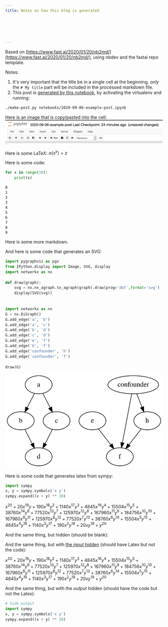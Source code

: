 ```yaml
---
title: Notes on how this blog is generated





---
```



Based on [https://www.fast.ai/2020/01/20/nb2md/](https://www.fast.ai/2020/01/20/nb2md/), using nbdev and the fastai repo template. 

Notes:
1. It's very important that the title be in a single cell at the beginning. _only_ the `# My title` part will be included in the processed markdown file.
2. This post is [generated by this notebook](https://github.com/lucaswiman/lucaswiman.github.io/blob/master/notebooks/2020-09-06-example-post.ipynb), by activating the virtualenv and running:
```bash
./make-post.py notebooks/2020-09-06-example-post.ipynb 
```

Here is an image that is copy/pasted into the cell:
![image.png](/images/2020-09-06-example-post_files/att_00000.png)

Here is some LaTeX: $\alpha(x^y) = z$

Here is some code:
<div class="codecell" markdown="1">
<div class="input_area" markdown="1">

```python
for x in range(10):
    print(x)
```

</div>
<div class="output_area" markdown="1">

    0
    1
    2
    3
    4
    5
    6
    7
    8
    9


</div>

</div>

Here is some more markdown.

And here is some code that generates an SVG:

<div class="codecell" markdown="1">
<div class="input_area" markdown="1">

```python
import pygraphviz as pgv
from IPython.display import Image, SVG, display
import networkx as nx

def draw(graph):
    svg = nx.nx_agraph.to_agraph(graph).draw(prog='dot',format='svg')
    display(SVG(svg))

    
import networkx as nx
G = nx.DiGraph()
G.add_edge('a', 'b')
G.add_edge('a', 'c')
G.add_edge('b', 'd')
G.add_edge('c', 'd')
G.add_edge('e', 'f')
G.add_edge('h', 'f')
G.add_edge('confounder', 'h')
G.add_edge('confounder', 'f')

draw(G)
```

</div>
<div class="output_area" markdown="1">


![svg](/images/2020-09-06-example-post_files/output_3_0.svg)


</div>

</div>

Here is some code that generates latex from sympy:
<div class="codecell" markdown="1">
<div class="input_area" markdown="1">

```python
import sympy
x, y = sympy.symbols('x y')
sympy.expand((x + y) ** 20)
```

</div>
<div class="output_area" markdown="1">




$\displaystyle x^{20} + 20 x^{19} y + 190 x^{18} y^{2} + 1140 x^{17} y^{3} + 4845 x^{16} y^{4} + 15504 x^{15} y^{5} + 38760 x^{14} y^{6} + 77520 x^{13} y^{7} + 125970 x^{12} y^{8} + 167960 x^{11} y^{9} + 184756 x^{10} y^{10} + 167960 x^{9} y^{11} + 125970 x^{8} y^{12} + 77520 x^{7} y^{13} + 38760 x^{6} y^{14} + 15504 x^{5} y^{15} + 4845 x^{4} y^{16} + 1140 x^{3} y^{17} + 190 x^{2} y^{18} + 20 x y^{19} + y^{20}$



</div>

</div>

And the same thing, but hidden (should be blank):

And the same thing, but with [the _input_ hidden](https://forums.fast.ai/t/fastpages-hide-code-but-show-output/64344) (should have Latex but not the code):
<div class="codecell" markdown="1">
<div class="input_area" markdown="1">

</div>
<div class="output_area" markdown="1">




$\displaystyle x^{20} + 20 x^{19} y + 190 x^{18} y^{2} + 1140 x^{17} y^{3} + 4845 x^{16} y^{4} + 15504 x^{15} y^{5} + 38760 x^{14} y^{6} + 77520 x^{13} y^{7} + 125970 x^{12} y^{8} + 167960 x^{11} y^{9} + 184756 x^{10} y^{10} + 167960 x^{9} y^{11} + 125970 x^{8} y^{12} + 77520 x^{7} y^{13} + 38760 x^{6} y^{14} + 15504 x^{5} y^{15} + 4845 x^{4} y^{16} + 1140 x^{3} y^{17} + 190 x^{2} y^{18} + 20 x y^{19} + y^{20}$



</div>

</div>

And the same thing, but with the _output_ hidden (should have the code but not the Latex):
<div class="codecell" markdown="1">
<div class="input_area" markdown="1">

```python
# hide_output
import sympy
x, y = sympy.symbols('x y')
sympy.expand((x + y) ** 20)
```

</div>
<div class="output_area" markdown="1">

</div>

</div>
